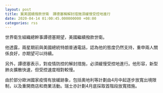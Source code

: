 ```yaml
---
layout: post
title: 冀美國續撥款世衛　譚德塞稱解封措施須緩慢受控地進行
date: 2020-04-14 01:00:45.000000000 +08:00
categories: rss
---
```


世界衛生組織總幹事譚德塞期望，美國繼續撥款世衛。

他透露，兩星期前與美國總統特朗普通電話，認為他的態度仍然支持，重申兩人關係良好，亦期望可以持續。

另外，譚德塞表示，對疫情防控的解封措施，必須緩慢受控地進行。他形容，新型肺炎擴散快速，但受控速度相對較慢。

由於部分歐洲國家疫情有放緩跡象，包括奧地利等計劃由4月中起逐步放寬出境限制，以及重開商店和商業活動。瑞士亦計劃4月底採取首階段放寬措施。
